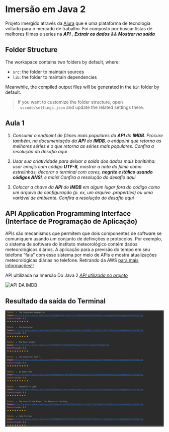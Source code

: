 # Imersão em Java 2
Projeto imergido através da [Alura](https://www.alura.com.br/planos-cursos-online?gclid=Cj0KCQjww4-hBhCtARIsAC9gR3afm3VAR5PGWHB5AR6jVd_14wKCfHFkVoYXpn9VFUMPHvw_lw_jl4YaAhHJEALw_wcB) que é uma plataforma de tecnologia voltado para o mercado de trabalho.
Foi composto por buscar listas de melhores filmes e series na *__API__* *_,_* *__Extrair os dados__* *_&&_* *__Mostrar na saída__* 

## Folder Structure

The workspace contains two folders by default, where:

- `src`: the folder to maintain sources
- `lib`: the folder to maintain dependencies

Meanwhile, the compiled output files will be generated in the `bin` folder by default.

> If you want to customize the folder structure, open `.vscode/settings.json` and update the related settings there.

## Aula 1

1. *Consumir o endpoint de filmes mais populares da __API__ do __IMDB__. Procure também, na documentação da __API__ do __IMDB__, o endpoint que retorna as melhores séries e o que retorna as séries mais populares. Confira a resolução do desafio aqui*

2. *Usar sua criatividade para deixar a saída dos dados mais bonitinha: usar emojis com código __UTF-8__, mostrar a nota do filme como estrelinhas, decorar o terminal com cores, *__negrito e itálico usando códigos ANSI__*, e mais! Confira a resolução do desafio aqui*

3. *Colocar a chave da __API__ do __IMDB__ em algum lugar fora do código como um arquivo de configuração (p. ex, um arquivo .properties) ou uma variável de ambiente. Confira a resolução do desafio aqui*

##  API Application Programming Interface (Interface de Programação de Aplicação)
APIs são mecanismos que permitem que dois componentes de software se comuniquem usando um conjunto de definições e protocolos. Por exemplo, o sistema de software do instituto meteorológico contém dados meteorológicos diários. A aplicação para a previsão do tempo em seu telefone “fala” com esse sistema por meio de APIs e mostra atualizações meteorológicas diárias no telefone.
Retirando da <blockqoute>AWS</blockqoute>
[para mais informações!!](https://aws.amazon.com/pt/what-is/api/#:~:text=di%C3%A1rias%20no%20telefone.-,O%20que%20significa%20API%3F,de%20servi%C3%A7o%20entre%20duas%20aplica%C3%A7%C3%B5es.)

API ultilizada na Imersão Do Java 2
[_API utilizada no projeto_](https://raw.githubusercontent.com/lukadev08/lukadev08.github.io/main/apidata/imdbtop250moviesdata.json)

![_API DA IMDB_](uri.png)

## Resultado da saída do Terminal 
![Rsultado dos Filmes](img.png)